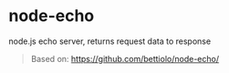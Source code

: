 node-echo
=========

node.js echo server, returns request data to response

> Based on: https://github.com/bettiolo/node-echo/